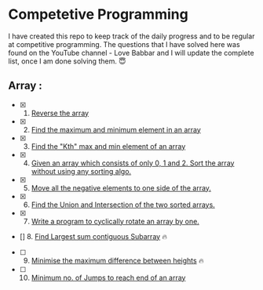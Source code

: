 # Competetive Programming
I have created this repo to keep track of the daily progress and to be regular at competitive programming.
The questions that I have solved here was found on the YouTube channel - Love Babbar and I will update the complete list, once I am done solving them. :innocent:

## Array :

- [X] 1. [Reverse the array](https://www.geeksforgeeks.org/write-a-program-to-reverse-an-array-or-string/)
- [X] 2. [Find the maximum and minimum element in an array](https://www.geeksforgeeks.org/maximum-and-minimum-in-an-array/)
- [X] 3. [Find the "Kth" max and min element of an array](https://practice.geeksforgeeks.org/problems/kth-smallest-element/0)
- [X] 4. [Given an array which consists of only 0, 1 and 2. Sort the array without using any sorting algo.](https://practice.geeksforgeeks.org/problems/sort-an-array-of-0s-1s-and-2s4231/1)
- [X] 5. [Move all the negative elements to one side of the array.](https://www.geeksforgeeks.org/move-negative-numbers-beginning-positive-end-constant-extra-space/)
- [X] 6. [Find the Union and Intersection of the two sorted arrays.](https://practice.geeksforgeeks.org/problems/union-of-two-arrays/0)
- [X] 7. [Write a program to cyclically rotate an array by one.](https://practice.geeksforgeeks.org/problems/cyclically-rotate-an-array-by-one/0)
- [] 8. [Find Largest sum contiguous Subarray](https://practice.geeksforgeeks.org/problems/kadanes-algorithm/0) :fire:
- [ ] 9. [Minimise the maximum difference between heights](https://practice.geeksforgeeks.org/problems/minimize-the-heights3351/1) :fire:
- [ ] 10. [Minimum no. of Jumps to reach end of an array](https://practice.geeksforgeeks.org/problems/minimum-number-of-jumps/0)

